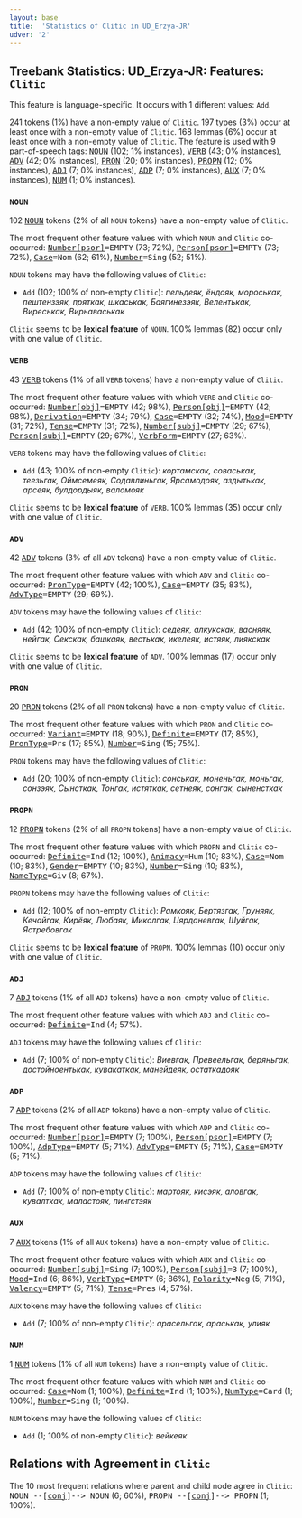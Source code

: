 ```yaml
---
layout: base
title:  'Statistics of Clitic in UD_Erzya-JR'
udver: '2'
---
```


## Treebank Statistics: UD_Erzya-JR: Features: `Clitic`

This feature is language-specific.
It occurs with 1 different values: `Add`.

241 tokens (1%) have a non-empty value of `Clitic`.
197 types (3%) occur at least once with a non-empty value of `Clitic`.
168 lemmas (6%) occur at least once with a non-empty value of `Clitic`.
The feature is used with 9 part-of-speech tags: <tt><a href="myv_jr-pos-NOUN.html">NOUN</a></tt> (102; 1% instances), <tt><a href="myv_jr-pos-VERB.html">VERB</a></tt> (43; 0% instances), <tt><a href="myv_jr-pos-ADV.html">ADV</a></tt> (42; 0% instances), <tt><a href="myv_jr-pos-PRON.html">PRON</a></tt> (20; 0% instances), <tt><a href="myv_jr-pos-PROPN.html">PROPN</a></tt> (12; 0% instances), <tt><a href="myv_jr-pos-ADJ.html">ADJ</a></tt> (7; 0% instances), <tt><a href="myv_jr-pos-ADP.html">ADP</a></tt> (7; 0% instances), <tt><a href="myv_jr-pos-AUX.html">AUX</a></tt> (7; 0% instances), <tt><a href="myv_jr-pos-NUM.html">NUM</a></tt> (1; 0% instances).

### `NOUN`

102 <tt><a href="myv_jr-pos-NOUN.html">NOUN</a></tt> tokens (2% of all `NOUN` tokens) have a non-empty value of `Clitic`.

The most frequent other feature values with which `NOUN` and `Clitic` co-occurred: <tt><a href="myv_jr-feat-Number-psor.html">Number[psor]</a></tt><tt>=EMPTY</tt> (73; 72%), <tt><a href="myv_jr-feat-Person-psor.html">Person[psor]</a></tt><tt>=EMPTY</tt> (73; 72%), <tt><a href="myv_jr-feat-Case.html">Case</a></tt><tt>=Nom</tt> (62; 61%), <tt><a href="myv_jr-feat-Number.html">Number</a></tt><tt>=Sing</tt> (52; 51%).

`NOUN` tokens may have the following values of `Clitic`:

* `Add` (102; 100% of non-empty `Clitic`): <em>пельдеяк, ёндояк, мороськак, пештензэяк, пряткак, шкаськак, Баягинезэяк, Велентькак, Виреськак, Вирьаваськак</em>

`Clitic` seems to be **lexical feature** of `NOUN`. 100% lemmas (82) occur only with one value of `Clitic`.

### `VERB`

43 <tt><a href="myv_jr-pos-VERB.html">VERB</a></tt> tokens (1% of all `VERB` tokens) have a non-empty value of `Clitic`.

The most frequent other feature values with which `VERB` and `Clitic` co-occurred: <tt><a href="myv_jr-feat-Number-obj.html">Number[obj]</a></tt><tt>=EMPTY</tt> (42; 98%), <tt><a href="myv_jr-feat-Person-obj.html">Person[obj]</a></tt><tt>=EMPTY</tt> (42; 98%), <tt><a href="myv_jr-feat-Derivation.html">Derivation</a></tt><tt>=EMPTY</tt> (34; 79%), <tt><a href="myv_jr-feat-Case.html">Case</a></tt><tt>=EMPTY</tt> (32; 74%), <tt><a href="myv_jr-feat-Mood.html">Mood</a></tt><tt>=EMPTY</tt> (31; 72%), <tt><a href="myv_jr-feat-Tense.html">Tense</a></tt><tt>=EMPTY</tt> (31; 72%), <tt><a href="myv_jr-feat-Number-subj.html">Number[subj]</a></tt><tt>=EMPTY</tt> (29; 67%), <tt><a href="myv_jr-feat-Person-subj.html">Person[subj]</a></tt><tt>=EMPTY</tt> (29; 67%), <tt><a href="myv_jr-feat-VerbForm.html">VerbForm</a></tt><tt>=EMPTY</tt> (27; 63%).

`VERB` tokens may have the following values of `Clitic`:

* `Add` (43; 100% of non-empty `Clitic`): <em>кортамскак, соваськак, теезьгак, Оймсемеяк, Содавлиньгак, Ярсамодояк, аздытькак, арсеяк, булдордыяк, валомояк</em>

`Clitic` seems to be **lexical feature** of `VERB`. 100% lemmas (35) occur only with one value of `Clitic`.

### `ADV`

42 <tt><a href="myv_jr-pos-ADV.html">ADV</a></tt> tokens (3% of all `ADV` tokens) have a non-empty value of `Clitic`.

The most frequent other feature values with which `ADV` and `Clitic` co-occurred: <tt><a href="myv_jr-feat-PronType.html">PronType</a></tt><tt>=EMPTY</tt> (42; 100%), <tt><a href="myv_jr-feat-Case.html">Case</a></tt><tt>=EMPTY</tt> (35; 83%), <tt><a href="myv_jr-feat-AdvType.html">AdvType</a></tt><tt>=EMPTY</tt> (29; 69%).

`ADV` tokens may have the following values of `Clitic`:

* `Add` (42; 100% of non-empty `Clitic`): <em>седеяк, алкукскак, васняяк, нейгак, Секскак, башкаяк, вестькак, икелеяк, истяяк, лиякскак</em>

`Clitic` seems to be **lexical feature** of `ADV`. 100% lemmas (17) occur only with one value of `Clitic`.

### `PRON`

20 <tt><a href="myv_jr-pos-PRON.html">PRON</a></tt> tokens (2% of all `PRON` tokens) have a non-empty value of `Clitic`.

The most frequent other feature values with which `PRON` and `Clitic` co-occurred: <tt><a href="myv_jr-feat-Variant.html">Variant</a></tt><tt>=EMPTY</tt> (18; 90%), <tt><a href="myv_jr-feat-Definite.html">Definite</a></tt><tt>=EMPTY</tt> (17; 85%), <tt><a href="myv_jr-feat-PronType.html">PronType</a></tt><tt>=Prs</tt> (17; 85%), <tt><a href="myv_jr-feat-Number.html">Number</a></tt><tt>=Sing</tt> (15; 75%).

`PRON` tokens may have the following values of `Clitic`:

* `Add` (20; 100% of non-empty `Clitic`): <em>сонськак, моненьгак, моньгак, сонзэяк, Сынсткак, Тонгак, истяткак, сетнеяк, сонгак, сыненсткак</em>

### `PROPN`

12 <tt><a href="myv_jr-pos-PROPN.html">PROPN</a></tt> tokens (2% of all `PROPN` tokens) have a non-empty value of `Clitic`.

The most frequent other feature values with which `PROPN` and `Clitic` co-occurred: <tt><a href="myv_jr-feat-Definite.html">Definite</a></tt><tt>=Ind</tt> (12; 100%), <tt><a href="myv_jr-feat-Animacy.html">Animacy</a></tt><tt>=Hum</tt> (10; 83%), <tt><a href="myv_jr-feat-Case.html">Case</a></tt><tt>=Nom</tt> (10; 83%), <tt><a href="myv_jr-feat-Gender.html">Gender</a></tt><tt>=EMPTY</tt> (10; 83%), <tt><a href="myv_jr-feat-Number.html">Number</a></tt><tt>=Sing</tt> (10; 83%), <tt><a href="myv_jr-feat-NameType.html">NameType</a></tt><tt>=Giv</tt> (8; 67%).

`PROPN` tokens may have the following values of `Clitic`:

* `Add` (12; 100% of non-empty `Clitic`): <em>Рамкояк, Бертязгак, Груняяк, Кечайгак, Кирёяк, Любаяк, Миколгак, Цярданевгак, Шуйгак, Ястребовгак</em>

`Clitic` seems to be **lexical feature** of `PROPN`. 100% lemmas (10) occur only with one value of `Clitic`.

### `ADJ`

7 <tt><a href="myv_jr-pos-ADJ.html">ADJ</a></tt> tokens (1% of all `ADJ` tokens) have a non-empty value of `Clitic`.

The most frequent other feature values with which `ADJ` and `Clitic` co-occurred: <tt><a href="myv_jr-feat-Definite.html">Definite</a></tt><tt>=Ind</tt> (4; 57%).

`ADJ` tokens may have the following values of `Clitic`:

* `Add` (7; 100% of non-empty `Clitic`): <em>Виевгак, Превеельгак, беряньгак, достойноентькак, кувакаткак, манейдеяк, остаткадояк</em>

### `ADP`

7 <tt><a href="myv_jr-pos-ADP.html">ADP</a></tt> tokens (2% of all `ADP` tokens) have a non-empty value of `Clitic`.

The most frequent other feature values with which `ADP` and `Clitic` co-occurred: <tt><a href="myv_jr-feat-Number-psor.html">Number[psor]</a></tt><tt>=EMPTY</tt> (7; 100%), <tt><a href="myv_jr-feat-Person-psor.html">Person[psor]</a></tt><tt>=EMPTY</tt> (7; 100%), <tt><a href="myv_jr-feat-AdpType.html">AdpType</a></tt><tt>=EMPTY</tt> (5; 71%), <tt><a href="myv_jr-feat-AdvType.html">AdvType</a></tt><tt>=EMPTY</tt> (5; 71%), <tt><a href="myv_jr-feat-Case.html">Case</a></tt><tt>=EMPTY</tt> (5; 71%).

`ADP` tokens may have the following values of `Clitic`:

* `Add` (7; 100% of non-empty `Clitic`): <em>мартояк, кисэяк, аловгак, кувалткак, маластояк, пингстэяк</em>

### `AUX`

7 <tt><a href="myv_jr-pos-AUX.html">AUX</a></tt> tokens (1% of all `AUX` tokens) have a non-empty value of `Clitic`.

The most frequent other feature values with which `AUX` and `Clitic` co-occurred: <tt><a href="myv_jr-feat-Number-subj.html">Number[subj]</a></tt><tt>=Sing</tt> (7; 100%), <tt><a href="myv_jr-feat-Person-subj.html">Person[subj]</a></tt><tt>=3</tt> (7; 100%), <tt><a href="myv_jr-feat-Mood.html">Mood</a></tt><tt>=Ind</tt> (6; 86%), <tt><a href="myv_jr-feat-VerbType.html">VerbType</a></tt><tt>=EMPTY</tt> (6; 86%), <tt><a href="myv_jr-feat-Polarity.html">Polarity</a></tt><tt>=Neg</tt> (5; 71%), <tt><a href="myv_jr-feat-Valency.html">Valency</a></tt><tt>=EMPTY</tt> (5; 71%), <tt><a href="myv_jr-feat-Tense.html">Tense</a></tt><tt>=Pres</tt> (4; 57%).

`AUX` tokens may have the following values of `Clitic`:

* `Add` (7; 100% of non-empty `Clitic`): <em>арасельгак, араськак, улияк</em>

### `NUM`

1 <tt><a href="myv_jr-pos-NUM.html">NUM</a></tt> tokens (1% of all `NUM` tokens) have a non-empty value of `Clitic`.

The most frequent other feature values with which `NUM` and `Clitic` co-occurred: <tt><a href="myv_jr-feat-Case.html">Case</a></tt><tt>=Nom</tt> (1; 100%), <tt><a href="myv_jr-feat-Definite.html">Definite</a></tt><tt>=Ind</tt> (1; 100%), <tt><a href="myv_jr-feat-NumType.html">NumType</a></tt><tt>=Card</tt> (1; 100%), <tt><a href="myv_jr-feat-Number.html">Number</a></tt><tt>=Sing</tt> (1; 100%).

`NUM` tokens may have the following values of `Clitic`:

* `Add` (1; 100% of non-empty `Clitic`): <em>вейкеяк</em>

## Relations with Agreement in `Clitic`

The 10 most frequent relations where parent and child node agree in `Clitic`:
<tt>NOUN --[<tt><a href="myv_jr-dep-conj.html">conj</a></tt>]--> NOUN</tt> (6; 60%),
<tt>PROPN --[<tt><a href="myv_jr-dep-conj.html">conj</a></tt>]--> PROPN</tt> (1; 100%).

